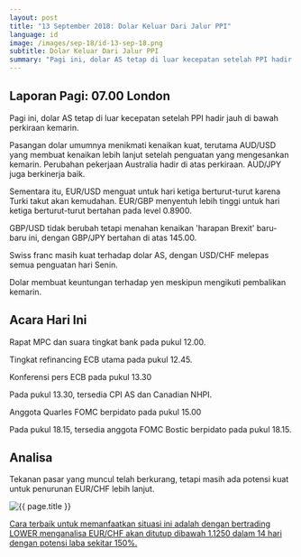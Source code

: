 ```yaml
---
layout: post
title: "13 September 2018: Dolar Keluar Dari Jalur PPI"
language: id
image: /images/sep-18/id-13-sep-18.png
subtitle: Dolar Keluar Dari Jalur PPI
summary: "Pagi ini, dolar AS tetap di luar kecepatan setelah PPI hadir jauh di bawah perkiraan kemarin"
---
```

## Laporan Pagi: 07.00 London

Pagi ini, dolar AS tetap di luar kecepatan setelah PPI hadir jauh di bawah perkiraan kemarin.

Pasangan dolar umumnya menikmati kenaikan kuat, terutama AUD/USD yang membuat kenaikan lebih lanjut setelah penguatan yang mengesankan kemarin. Perubahan pekerjaan Australia hadir di atas perkiraan. AUD/JPY juga berkinerja baik.

Sementara itu, EUR/USD menguat untuk hari ketiga berturut-turut karena Turki takut akan kemudahan. EUR/GBP menyentuh lebih tinggi untuk hari ketiga berturut-turut bertahan pada level 0.8900.

GBP/USD tidak berubah tetapi menahan kenaikan 'harapan Brexit' baru-baru ini, dengan GBP/JPY bertahan di atas 145.00.

Swiss franc masih kuat terhadap dolar AS, dengan USD/CHF melepas semua penguatan hari Senin.

Dolar membuat keuntungan terhadap yen meskipun mengikuti pembalikan kemarin.

## Acara Hari Ini

Rapat MPC dan suara tingkat bank pada pukul 12.00.

Tingkat refinancing ECB utama pada pukul 12.45.

Konferensi pers ECB pada pukul 13.30

Pada pukul 13.30, tersedia CPI AS dan Canadian NHPI.

Anggota Quarles FOMC berpidato pada pukul 15.00

Pada pukul 18.15, tersedia anggota FOMC Bostic berpidato pada pukul 18.15.

## Analisa

Tekanan pasar yang muncul telah berkurang, tetapi masih ada potensi kuat untuk penurunan EUR/CHF lebih lanjut.

<img src="{{ site.url }}/images/sep-18/id-13-sep-18.png" alt="{{ page.title }}" title="{{ page.title }}">

<a href="%LINK%%currency=USD&market=forex&underlying=frxEURCHF&formname=higherlower&duration_amount=14&duration_units=d&amount=10&amount_type=stake&expiry_type=duration&barrier=1.1250" target="_blank">Cara terbaik untuk memanfaatkan situasi ini adalah dengan bertrading LOWER menganalisa EUR/CHF akan ditutup dibawah 1.1250 dalam 14 hari dengan potensi laba sekitar 150%.</a>
